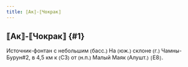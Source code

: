 ```yaml
---
title: ⟦Ак⟧-⟦Чокрак⟧
---
```

## ⟦Ак⟧-⟦Чокрак⟧ {#1}

Источник-фонтан с небольшим ⦅басс.⦆ На ⦅юж.⦆ склоне ⦅г.⦆ Чамны-Бурун#2, в 4,5 км к ⦅СЗ⦆ от ⦅н.п.⦆ Малый Маяк ⦅Алушт.⦆ ⦃Е8⦄.
